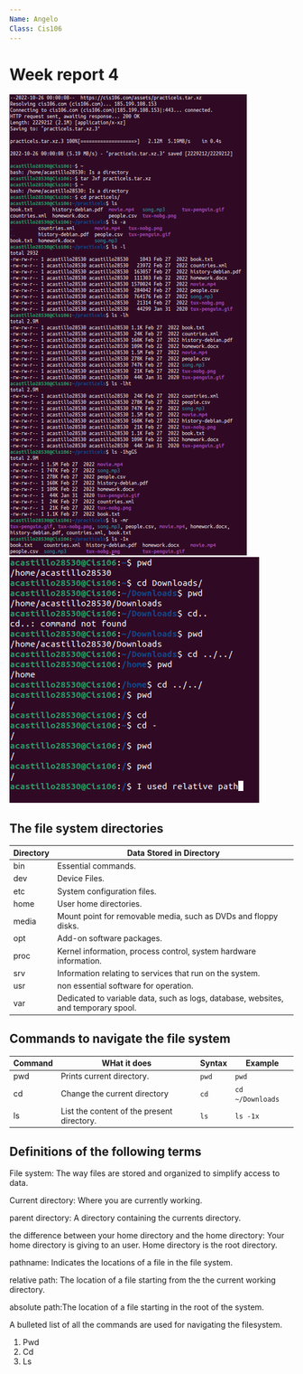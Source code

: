 ```yaml
---
Name: Angelo
Class: Cis106
---
```


# Week report 4 

![lscommand](ls%20command.png)
![pwdcommand](pwdcommand.png)


## The file system directories


| Directory | Data Stored in Directory                                                           |
| --------- | ---------------------------------------------------------------------------------- |
| bin       | Essential commands.                                                                |
| dev       | Device Files.                                                                      |
| etc       | System configuration files.                                                        |
| home      | User home directories.                                                             |
| media     | Mount point for removable media, such as DVDs and floppy disks.                    |
| opt       | Add-on software packages.                                                          |
| proc      | Kernel information, process control, system hardware information.                  |
| srv       | Information relating to services that run on the system.                           |
| usr       | non essential software for operation.                                              |
| var       | Dedicated to variable data, such as logs, database, websites, and temporary spool. |


## Commands to navigate the file system

| Command | WHat it does                               | Syntax | Example          |
| ------- | ------------------------------------------ | ------ | ---------------- |
| pwd     | Prints current directory.                  | `pwd`  | `pwd`            |
| cd      | Change the current directory               | `cd`   | `cd ~/Downloads` |
| ls      | List the content of the present directory. | `ls`   | `ls -1x`         |

   
   
## Definitions of the following terms

File system: The way files are stored and organized to simplify access to data.

Current directory: Where you are currently working.

parent directory: A directory containing the currents directory.

the difference between your home directory and the home directory: Your home directory is giving to an user. Home directory is the root directory.

pathname: Indicates the locations of a file in the file system.

relative path: The location of a file starting from the the current working directory.

absolute path:The location of a file starting in the root of the system.

A bulleted list of all the commands are used for navigating the filesystem.
1. Pwd
2. Cd
3. Ls
